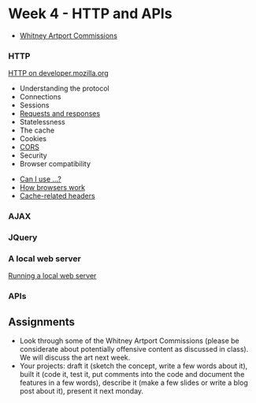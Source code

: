 # Week 4 - HTTP and APIs

- [Whitney Artport Commissions](https://whitney.org/artport/commissions)

### HTTP
[HTTP on developer.mozilla.org](https://developer.mozilla.org/en-US/docs/Web/HTTP)
- Understanding the protocol 
- Connections
- Sessions
- [Requests and responses](https://developer.mozilla.org/en-US/docs/Web/HTTP/Methods)
- Statelessness
- The cache
- Cookies
- [CORS](https://developer.mozilla.org/en-US/docs/Web/HTTP/CORS)
- Security
- Browser compatibility

* [Can I use ...?](https://caniuse.com)
* [How browsers work](https://www.html5rocks.com/en/tutorials/internals/howbrowserswork/)
* [Cache-related headers](https://redbot.org/)

### AJAX

### JQuery

### A local web server
[Running a local web server](https://developer.mozilla.org/en-US/docs/Learn/Common_questions/set_up_a_local_testing_server#Running_a_simple_local_HTTP_server)

### APIs

## Assignments
- Look through some of the Whitney Artport Commissions (please be considerate about potentially offensive content as discussed in class).\
We will discuss the art next week.
- Your projects: draft it (sketch the concept, write a few words about it), built it (code it, test it, put comments into the code and document the features in a few words), describe it (make a few slides or write a blog post about it), present it next monday.
